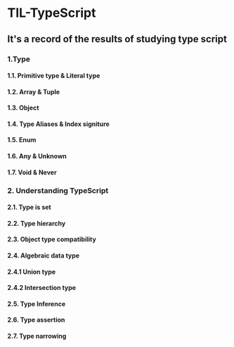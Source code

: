 # TIL-TypeScript

## It's a record of the results of studying type script


### 1.Type

#### 1.1. Primitive type & Literal type 
#### 1.2. Array & Tuple
#### 1.3. Object
#### 1.4. Type Aliases & Index signiture
#### 1.5. Enum
#### 1.6. Any & Unknown
#### 1.7. Void & Never

### 2. Understanding TypeScript

#### 2.1. Type is set
#### 2.2. Type hierarchy
#### 2.3. Object type compatibility
#### 2.4. Algebraic data type
#### 2.4.1 Union type
#### 2.4.2 Intersection type
#### 2.5. Type Inference
#### 2.6. Type assertion
#### 2.7. Type narrowing
